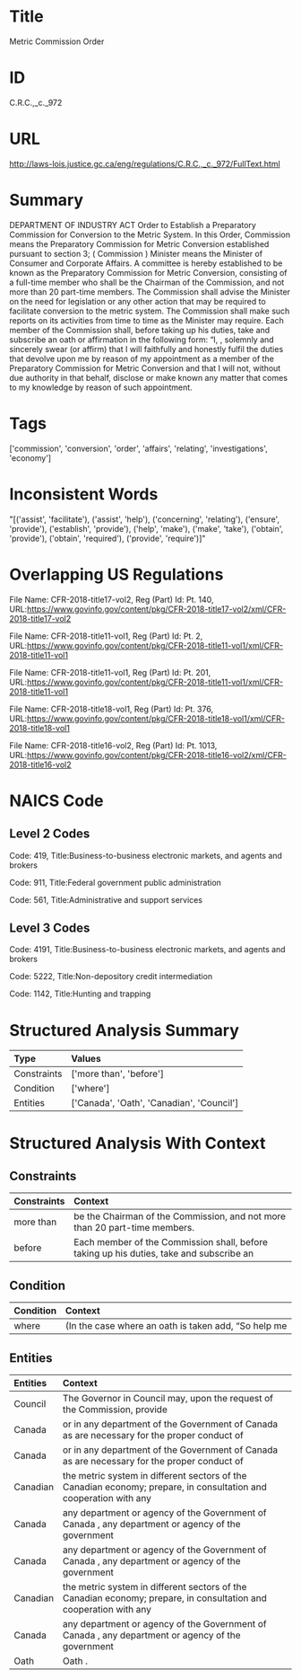 # Title
Metric Commission Order


# ID
C.R.C.,_c._972

# URL
http://laws-lois.justice.gc.ca/eng/regulations/C.R.C.,_c._972/FullText.html


# Summary
DEPARTMENT OF INDUSTRY ACT Order to Establish a Preparatory Commission for Conversion to the Metric System.
In this Order, Commission  means the Preparatory Commission for Metric Conversion established pursuant to section 3; ( Commission ) Minister  means the Minister of Consumer and Corporate Affairs.
A committee is hereby established to be known as the Preparatory Commission for Metric Conversion, consisting of a full-time member who shall be the Chairman of the Commission, and not more than 20 part-time members.
The Commission shall advise the Minister on the need for legislation or any other action that may be required to facilitate conversion to the metric system.
The Commission shall make such reports on its activities from time to time as the Minister may require.
Each member of the Commission shall, before taking up his duties, take and subscribe an oath or affirmation in the following form: “I,  , solemnly and sincerely swear (or affirm) that I will faithfully and honestly fulfil the duties that devolve upon me by reason of my appointment as a member of the Preparatory Commission for Metric Conversion and that I will not, without due authority in that behalf, disclose or make known any matter that comes to my knowledge by reason of such appointment.


# Tags
['commission', 'conversion', 'order', 'affairs', 'relating', 'investigations', 'economy']


# Inconsistent Words
"[('assist', 'facilitate'), ('assist', 'help'), ('concerning', 'relating'), ('ensure', 'provide'), ('establish', 'provide'), ('help', 'make'), ('make', 'take'), ('obtain', 'provide'), ('obtain', 'required'), ('provide', 'require')]"


# Overlapping US Regulations
File Name: CFR-2018-title17-vol2, Reg (Part) Id: Pt. 140, URL:https://www.govinfo.gov/content/pkg/CFR-2018-title17-vol2/xml/CFR-2018-title17-vol2

File Name: CFR-2018-title11-vol1, Reg (Part) Id: Pt. 2, URL:https://www.govinfo.gov/content/pkg/CFR-2018-title11-vol1/xml/CFR-2018-title11-vol1

File Name: CFR-2018-title11-vol1, Reg (Part) Id: Pt. 201, URL:https://www.govinfo.gov/content/pkg/CFR-2018-title11-vol1/xml/CFR-2018-title11-vol1

File Name: CFR-2018-title18-vol1, Reg (Part) Id: Pt. 376, URL:https://www.govinfo.gov/content/pkg/CFR-2018-title18-vol1/xml/CFR-2018-title18-vol1

File Name: CFR-2018-title16-vol2, Reg (Part) Id: Pt. 1013, URL:https://www.govinfo.gov/content/pkg/CFR-2018-title16-vol2/xml/CFR-2018-title16-vol2




# NAICS Code
## Level 2 Codes
Code: 419, Title:Business-to-business electronic markets, and agents and brokers

Code: 911, Title:Federal government public administration

Code: 561, Title:Administrative and support services




## Level 3 Codes
Code: 4191, Title:Business-to-business electronic markets, and agents and brokers

Code: 5222, Title:Non-depository credit intermediation

Code: 1142, Title:Hunting and trapping







# Structured Analysis Summary
| Type        | Values                                    |
|:------------|:------------------------------------------|
| Constraints | ['more than', 'before']                   |
| Condition   | ['where']                                 |
| Entities    | ['Canada', 'Oath', 'Canadian', 'Council'] |


# Structured Analysis With Context
 


## Constraints
| Constraints   | Context                                                                                  |
|:--------------|:-----------------------------------------------------------------------------------------|
| more than     | be the Chairman of the Commission, and not more than  20 part-time members.              |
| before        | Each member of the Commission shall,  before taking up his duties, take and subscribe an |


## Condition
| Condition   | Context                                               |
|:------------|:------------------------------------------------------|
| where       | (In the case  where an oath is taken add, “So help me |


## Entities
| Entities   | Context                                                                                                           |
|:-----------|:------------------------------------------------------------------------------------------------------------------|
| Council    | The Governor in  Council may, upon the request of the Commission, provide                                         |
| Canada     | or in any department of the Government of Canada as are necessary for the proper conduct of                       |
| Canada     | or in any department of the Government of Canada as are necessary for the proper conduct of                       |
| Canadian   | the metric system in different sectors of the Canadian economy; prepare, in consultation and cooperation with any |
| Canada     | any department or agency of the Government of Canada , any department or agency of the government                 |
| Canada     | any department or agency of the Government of Canada , any department or agency of the government                 |
| Canadian   | the metric system in different sectors of the Canadian economy; prepare, in consultation and cooperation with any |
| Canada     | any department or agency of the Government of Canada , any department or agency of the government                 |
| Oath       | Oath .                                                                                                            |


